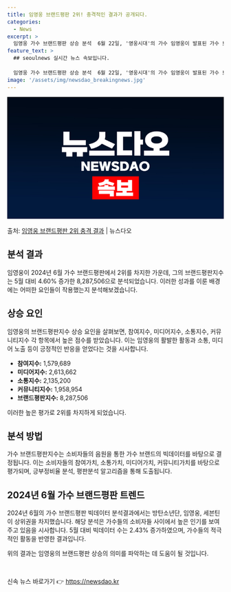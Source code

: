```yaml
---
title: 임영웅 브랜드평판 2위! 충격적인 결과가 공개되다.
categories:
  - News
excerpt: >
  임영웅 가수 브랜드평판 상승 분석  6월 22일, '영웅시대'의 가수 임영웅이 발표된 가수 브랜드평판에서 2…
feature_text: >
  ## seoulnews 실시간 뉴스 속보입니다.

  임영웅 가수 브랜드평판 상승 분석  6월 22일, '영웅시대'의 가수 임영웅이 발표된 가수 브랜드평판에서 2…
image: '/assets/img/newsdao_breakingnews.jpg'
---
```


![뉴스다오 속보](/assets/img/newsdao_breakingnews.jpg)

<p>출처: <a href="https://newsdao.kr/4404" rel="dofollow">임영웅 브랜드평판 2위 충격 결과</a> | 뉴스다오</p>

<h2 data-ke-size="size26">분석 결과</h2>
임영웅이 2024년 6월 가수 브랜드평판에서 2위를 차지한 가운데, 그의 브랜드평판지수는 5월 대비 4.60% 증가한 8,287,506으로 분석되었습니다. 이러한 성과를 이룬 배경에는 어떠한 요인들이 작용했는지 분석해보겠습니다.

<h2 data-ke-size="size26">상승 요인</h2>
임영웅의 브랜드평판지수 상승 요인을 살펴보면, 참여지수, 미디어지수, 소통지수, 커뮤니티지수 각 항목에서 높은 점수를 받았습니다. 이는 임영웅의 활발한 활동과 소통, 미디어 노출 등이 긍정적인 반응을 얻었다는 것을 시사합니다.

<ul>
    <li><b>참여지수:</b> 1,579,689</li>
    <li><b>미디어지수:</b> 2,613,662</li>
    <li><b>소통지수:</b> 2,135,200</li>
    <li><b>커뮤니티지수:</b> 1,958,954</li>
    <li><b>브랜드평판지수:</b> 8,287,506</li>
</ul>

이러한 높은 평가로 2위를 차지하게 되었습니다.

<h2 data-ke-size="size26">분석 방법</h2>
가수 브랜드평판지수는 소비자들의 음원을 통한 가수 브랜드의 빅데이터를 바탕으로 결정됩니다. 이는 소비자들의 참여가치, 소통가치, 미디어가치, 커뮤니티가치를 바탕으로 평가되며, 긍부정비율 분석, 평판분석 알고리즘을 통해 도출됩니다.

<h2 data-ke-size="size26">2024년 6월 가수 브랜드평판 트렌드</h2>
2024년 6월의 가수 브랜드평판 빅데이터 분석결과에서는 방탄소년단, 임영웅, 세븐틴이 상위권을 차지했습니다. 해당 분석은 가수들의 소비자들 사이에서 높은 인기를 보여주고 있음을 시사합니다. 5월 대비 빅데이터 수는 2.43% 증가하였으며, 가수들의 적극적인 활동을 반영한 결과입니다.

위의 결과는 임영웅의 브랜드평판 상승의 의미를 파악하는 데 도움이 될 것입니다. 
<p data-ke-size="size16">&nbsp;</p> 

신속 뉴스 바로가기 👉 <a href="https://newsdao.kr" rel="dofollow">https://newsdao.kr</a>


